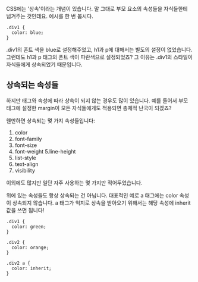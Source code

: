 CSS에는 '상속'이라는 개념이 있습니다. 말 그대로 부모 요소의 속성들을 자식들한테 넘겨주는 것인데요. 예시를 한 번 봅시다.

```
.div1 {
  color: blue;
}
```

.div1의 폰트 색을 blue로 설정해주었고, h1과 p에 대해서는 별도의 설정이 없었습니다. 그런데도 h1과 p 태그의 폰트 색이 파란색으로 설정되었죠? 그 이유는 .div1의 스타일이 자식들에게 상속되었기 때문입니다.

## 상속되는 속성들
하지만 태그와 속성에 따라 상속이 되지 않는 경우도 많이 있습니다. 예를 들어서 부모 태그에 설정한 margin이 모든 자식들에게도 적용되면 총체적 난국이 되겠죠?

웬만하면 상속되는 몇 가지 속성들입니다:

1. color
2. font-family
3. font-size
4. font-weight
5.line-height
6. list-style
7. text-align
8. visibility
  
이외에도 많지만 일단 자주 사용하는 몇 가지만 적어두었습니다.

위에 있는 속성들도 항상 상속되는 건 아닙니다. 대표적인 예로 a 태그에는 color 속성이 상속되지 않습니다. a 태그가 억지로 상속을 받아오기 위해서는 해당 속성에 inherit 값을 쓰면 됩니다!

```
.div1 {
  color: green;
}

.div2 {
  color: orange;
}

.div2 a {
  color: inherit;
}
```
